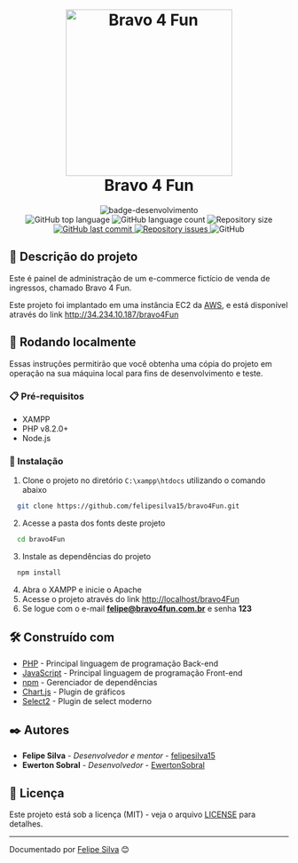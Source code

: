 <h1 align="center">
  <img alt="Bravo 4 Fun" width="300px" src="https://i.imgur.com/FQTGkuc.png" />
  <br>
  Bravo 4 Fun
</h1>

<div align="center">
   <img src="http://img.shields.io/static/v1?label=STATUS&message=FINALIZADO&color=RED&style=for-the-badge" alt="badge-desenvolvimento"/>
</div>

<div align="center">
  <img alt="GitHub top language" src="https://img.shields.io/github/languages/top/felipesilva15/bravo4fun.svg">
  <img alt="GitHub language count" src="https://img.shields.io/github/languages/count/felipesilva15/bravo4fun.svg">
  <img alt="Repository size" src="https://img.shields.io/github/repo-size/felipesilva15/bravo4fun.svg">
  <a href="https://github.com/felipesilva15/bravo4fun/commits/master">
    <img alt="GitHub last commit" src="https://img.shields.io/github/last-commit/felipesilva15/bravo4fun.svg">
  </a>
  <a href="https://github.com/felipesilva15/bravo4fun/issues">
    <img alt="Repository issues" src="https://img.shields.io/github/issues/felipesilva15/bravo4fun.svg">
  </a>
  <img alt="GitHub" src="https://img.shields.io/github/license/felipesilva15/bravo4fun.svg">
</div>

## 📝 Descrição do projeto

Este é painel de administração de um e-commerce fictício de venda de ingressos, chamado Bravo 4 Fun.

Este projeto foi implantado em uma instância EC2 da [AWS](https://aws.amazon.com/pt/), e está disponível através do link <http://34.234.10.187/bravo4Fun>

## 🚀 Rodando localmente

Essas instruções permitirão que você obtenha uma cópia do projeto em operação na sua máquina local para fins de desenvolvimento e teste.

### 📋 Pré-requisitos

* XAMPP
* PHP v8.2.0+
* Node.js

### 🔧 Instalação

1. Clone o projeto no diretório `C:\xampp\htdocs` utilizando o comando abaixo
```bash
  git clone https://github.com/felipesilva15/bravo4Fun.git
```

2. Acesse a pasta dos fonts deste projeto 
```bash
  cd bravo4Fun
```

3. Instale as dependências do projeto 
```bash
  npm install
```

4. Abra o XAMPP e inicie o Apache
5. Acesse o projeto através do link <http://localhost/bravo4Fun>
6. Se logue com o e-mail **felipe@bravo4fun.com.br** e senha **123**

## 🛠️ Construído com

* [PHP](https://php.net) - Principal linguagem de programação Back-end
* [JavaScript](https://www.javascript.com/) - Principal linguagem de programação Front-end
* [npm](https://www.npmjs.com/) - Gerenciador de dependências
* [Chart.js](https://www.chartjs.org/) - Plugin de gráficos
* [Select2](https://select2.org/) - Plugin de select moderno

## ✒️ Autores

* **Felipe Silva** - *Desenvolvedor e mentor* - [felipesilva15](https://github.com/felipesilva15)
* **Ewerton Sobral** - *Desenvolvedor* - [EwertonSobral](https://github.com/EwertonSobral)

## 📄 Licença

Este projeto está sob a licença (MIT) - veja o arquivo [LICENSE](https://github.com/felipesilva15/bravo4Fun/blob/main/LICENCE) para detalhes.

---
Documentado por [Felipe Silva](https://github.com/felipesilva15) 😊
